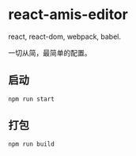 # react-amis-editor

react, react-dom, webpack, babel.

一切从简，最简单的配置。

## 启动

```shell
npm run start
```

## 打包

```shell
npm run build
```
